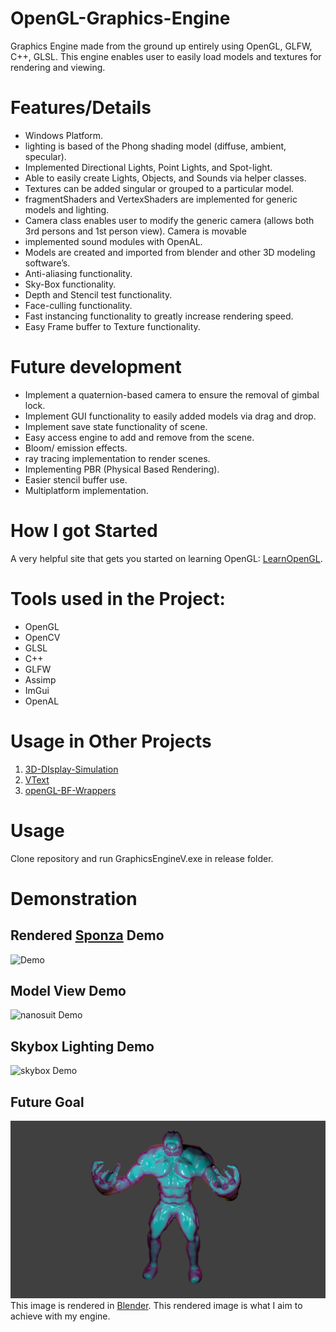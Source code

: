 
# OpenGL-Graphics-Engine
Graphics Engine made from the ground up entirely using OpenGL, GLFW, C++, GLSL. This engine enables user to easily load models and textures for rendering and viewing.

# Features/Details
* Windows Platform.
* lighting is based of the Phong shading model (diffuse, ambient, specular).
* Implemented Directional Lights, Point Lights, and Spot-light.
* Able to easily create Lights, Objects, and Sounds via helper classes.
* Textures can be added singular or grouped to a particular model.
* fragmentShaders and VertexShaders are implemented for generic models and lighting.
* Camera class enables user to modify the generic camera (allows both 3rd persons and 1st person view). Camera is movable
* implemented sound modules with OpenAL.
* Models are created and imported from blender and other 3D modeling software’s.
* Anti-aliasing functionality.
* Sky-Box functionality.
* Depth and Stencil test functionality.
* Face-culling functionality.
* Fast instancing functionality to greatly increase rendering speed.
* Easy Frame buffer to Texture functionality.

# Future development
* Implement a quaternion-based camera to ensure the removal of gimbal lock. 
* Implement GUI functionality to easily added models via drag and drop.
* Implement save state functionality of scene.
* Easy access engine to add and remove from the scene.
* Bloom/ emission effects.
* ray tracing implementation to render scenes.
* Implementing PBR (Physical Based Rendering).
* Easier stencil buffer use.
* Multiplatform implementation. 

# How I got Started
A very helpful site that gets you started on learning OpenGL: [LearnOpenGL](https://learnopengl.com/).

# Tools used in the Project:
* OpenGL
* OpenCV
* GLSL
* C++
* GLFW
* Assimp
* ImGui
* OpenAL

# Usage in Other Projects
1. [3D-DIsplay-Simulation](https://github.com/vinaykomaravolu/3D-Display-Simulation)
2. [VText](https://github.com/vinaykomaravolu/VText)
3. [openGL-BF-Wrappers](https://github.com/vinaykomaravolu/openGL-BF-Wrappers)

# Usage
Clone repository and run GraphicsEngineV.exe in release folder.

# Demonstration

## Rendered [Sponza](https://github.com/KhronosGroup/glTF-Sample-Models/tree/master/2.0/Sponza) Demo
![Demo](git_resources/graphics_engine_demo.gif)

## Model View Demo
![nanosuit Demo](git_resources/graphics_engine_demo_model.gif)

## Skybox Lighting Demo
![skybox Demo](git_resources/graphics_engine_demo_skybox.gif)

## Future Goal
![model](git_resources/anatomy_proj.png)
This image is rendered in [Blender](https://www.blender.org/). This rendered image is what I aim to achieve with my engine.

